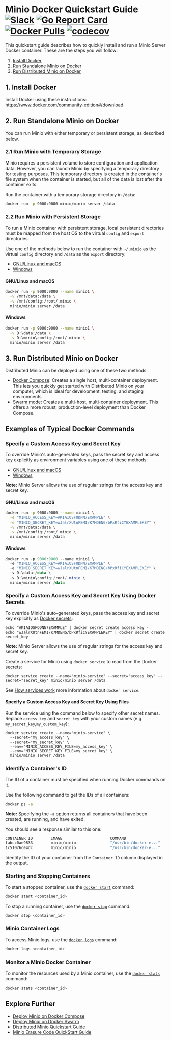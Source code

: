 # Minio Docker Quickstart Guide [![Slack](https://slack.minio.io/slack?type=svg)](https://slack.minio.io) [![Go Report Card](https://goreportcard.com/badge/minio/minio)](https://goreportcard.com/report/minio/minio) [![Docker Pulls](https://img.shields.io/docker/pulls/minio/minio.svg?maxAge=604800)](https://hub.docker.com/r/minio/minio/) [![codecov](https://codecov.io/gh/minio/minio/branch/master/graph/badge.svg)](https://codecov.io/gh/minio/minio)

This quickstart guide describes how to quickly install and run a Minio Server Docker container. These are the steps you will follow:

1. [Install Docker](#installdocker) 
2. [Run Standalone Minio on Docker](#runstandalong) 
3. [Run Distributed Minio on Docker](#rundistributed) 

## <a name="installdocker"></a>1. Install Docker
Install Docker using these instructions: <https://www.docker.com/community-edition#/download>.

## <a name="runstandalong"></a>2. Run Standalone Minio on Docker

You can run Minio with either temporary or persistent storage, as described below.

### 2.1 Run Minio with Temporary Storage
Minio requires a persistent volume to store configuration and application data. However, you can launch Minio by specifying a temporary directory for testing purposes. This temporary directory is created in the container's file system when the container is started, but all of the data is lost after the container exits.

Run the container with a temporary storage directory in `/data`:

```sh
docker run -p 9000:9000 minio/minio server /data
```
### 2.2 Run Minio with Persistent Storage
To run a Minio container with persistent storage, local persistent directories must be mapped from the host OS to the virtual `config` and `export` directories. 

Use one of the methods below to run the container with  `~/.minio` as the virtual `config` directory and `/data` as the `export` directory:
* [GNU/Linux and macOS](#persistent_linuxmac)
* [Windows](#persistent_windows)

#### <a name="persistent_linuxmac"></a>GNU/Linux and macOS
```sh
docker run -p 9000:9000 --name minio1 \
  -v /mnt/data:/data \
  -v /mnt/config:/root/.minio \
  minio/minio server /data
```

#### <a name="persistent_windows"></a>Windows
```sh
docker run -p 9000:9000 --name minio1 \
  -v D:\data:/data \
  -v D:\minio\config:/root/.minio \
  minio/minio server /data
```

## <a name="rundistributed"></a>3. Run Distributed Minio on Docker
Distributed Minio can be deployed using one of these two methods:
* [Docker Compose](https://docs.minio.io/docs/deploy-minio-on-docker-compose): Creates a single host, multi-container deployment. This lets you quickly get started with Distributed Minio on your computer, which is ideal for development, testing, and staging environments.
* [Swarm mode](https://docs.minio.io/docs/deploy-minio-on-docker-swarm): Creates a multi-host, multi-container deployment. This offers a more robust, production-level deployment than Docker Compose.

## <a name="runcommands"></a>Examples of Typical Docker Commands

### Specify a Custom Access Key and Secret Key
To override Minio's auto-generated keys, pass the secret key and access key explicitly as environment variables using one of these methods:
* [GNU/Linux and macOS](#linuxmac_secret)
* [Windows](#windows_secret)

**Note:** Minio Server allows the use of regular strings for the access key and secret key.

#### <a name="linuxmac_secret"></a>GNU/Linux and macOS
```sh
docker run -p 9000:9000 --name minio1 \
  -e "MINIO_ACCESS_KEY=AKIAIOSFODNN7EXAMPLE" \
  -e "MINIO_SECRET_KEY=wJalrXUtnFEMI/K7MDENG/bPxRfiCYEXAMPLEKEY" \
  -v /mnt/data:/data \
  -v /mnt/config:/root/.minio \
  minio/minio server /data
```

#### <a name="windows_secret"></a>Windows
```powershell
docker run -p 9000:9000 --name minio1 \
  -e "MINIO_ACCESS_KEY=AKIAIOSFODNN7EXAMPLE" \
  -e "MINIO_SECRET_KEY=wJalrXUtnFEMI/K7MDENG/bPxRfiCYEXAMPLEKEY" \
  -v D:\data:/data \
  -v D:\minio\config:/root/.minio \
  minio/minio server /data
```

### Specify a Custom Access Key and Secret Key Using Docker Secrets
To override Minio's auto-generated keys, pass the access key and secret key explicitly as [Docker secrets](https://docs.docker.com/engine/swarm/secrets/):

```
echo "AKIAIOSFODNN7EXAMPLE" | docker secret create access_key -
echo "wJalrXUtnFEMI/K7MDENG/bPxRfiCYEXAMPLEKEY" | docker secret create secret_key -
```

**Note:** Minio Server allows the use of regular strings for the access key and secret key.

Create a service for Minio using `docker service` to read from the Docker secrets:

```
docker service create --name="minio-service" --secret="access_key" --secret="secret_key" minio/minio server /data
```

See [How services work](https://docs.docker.com/engine/swarm/how-swarm-mode-works/services/) more information about `docker service`.

#### Specify a Custom Access Key and Secret Key Using Files
Run the service using the command below to specify other secret names. Replace `access_key` and `secret_key` with your custom names (e.g. `my_secret_key`,`my_custom_key`):

```
docker service create --name="minio-service" \
  --secret="my_access_key" \
  --secret="my_secret_key" \
  --env="MINIO_ACCESS_KEY_FILE=my_access_key" \
  --env="MINIO_SECRET_KEY_FILE=my_secret_key" \
  minio/minio server /data
```

### Identify a Container's ID
The ID of a container must be specified when running Docker commands on it. 

Use the following command to get the IDs of all containers:

```sh
docker ps -a
```

**Note:** Specifying the `-a`  option returns all containers that have been created, are running, and have exited.

You should see a response similar to this one:

```sh
CONTAINER ID        IMAGE                     COMMAND                  CREATED             STATUS                     PORTS               NAMES
fabcc0ae9833        minio/minio               "/usr/bin/docker-e..."   4 minutes ago       Exited (0) 4 minutes ago                       minio2
1c51076ce4dc        minio/minio               "/usr/bin/docker-e..."   7 minutes ago       Created                                        minio1
```

Identify the ID of your container from the `Container ID` column displayed in the output.

### Starting and Stopping Containers
To start a stopped container, use the [`docker start`](https://docs.docker.com/engine/reference/commandline/start/) command:

```sh
docker start <container_id>
```

To stop a running container, use the [`docker stop`](https://docs.docker.com/engine/reference/commandline/stop/) command:
```sh
docker stop <container_id>
```

### Minio Container Logs
To access Minio logs, use the [`docker logs`](https://docs.docker.com/engine/reference/commandline/logs/) command:

```sh
docker logs <container_id>
```

### Monitor a Minio Docker Container
To monitor the resources used by a Minio container, use the [`docker stats`](https://docs.docker.com/engine/reference/commandline/stats/) command:

```sh
docker stats <container_id>
```

## Explore Further

* [Deploy Minio on Docker Compose](https://docs.minio.io/docs/deploy-minio-on-docker-compose)
* [Deploy Minio on Docker Swarm](https://docs.minio.io/docs/deploy-minio-on-docker-swarm)
* [Distributed Minio Quickstart Guide](https://docs.minio.io/docs/distributed-minio-quickstart-guide)
* [Minio Erasure Code QuickStart Guide](https://docs.minio.io/docs/minio-erasure-code-quickstart-guide)
